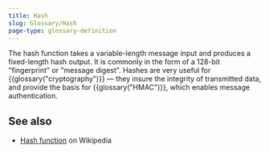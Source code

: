 ```yaml
---
title: Hash
slug: Glossary/Hash
page-type: glossary-definition
---
```


The hash function takes a variable-length message input and produces a fixed-length hash output. It is commonly in the form of a 128-bit "fingerprint" or "message digest". Hashes are very useful for {{glossary("cryptography")}} — they insure the integrity of transmitted data, and provide the basis for {{glossary("HMAC")}}, which enables message authentication.

## See also

- [Hash function](https://en.wikipedia.org/wiki/Hash_function) on Wikipedia

